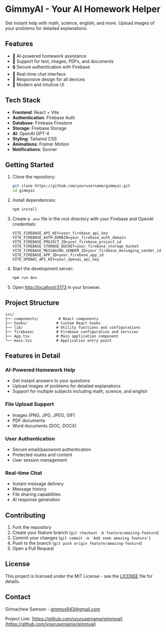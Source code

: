 # GimmyAI - Your AI Homework Helper

Get instant help with math, science, english, and more. Upload images of your problems for detailed explanations.

## Features

- 🤖 AI-powered homework assistance
- 📝 Support for text, images, PDFs, and documents
- 🔒 Secure authentication with Firebase
- 💬 Real-time chat interface
- 📱 Responsive design for all devices
- 🎨 Modern and intuitive UI

## Tech Stack

- **Frontend**: React + Vite
- **Authentication**: Firebase Auth
- **Database**: Firebase Firestore
- **Storage**: Firebase Storage
- **AI**: OpenAI GPT-4
- **Styling**: Tailwind CSS
- **Animations**: Framer Motion
- **Notifications**: Sonner

## Getting Started

1. Clone the repository:

   ```bash
   git clone https://github.com/yourusername/gimmyai.git
   cd gimmyai
   ```

2. Install dependencies:

   ```bash
   npm install
   ```

3. Create a `.env` file in the root directory with your Firebase and OpenAI credentials:

   ```env
   VITE_FIREBASE_API_KEY=your_firebase_api_key
   VITE_FIREBASE_AUTH_DOMAIN=your_firebase_auth_domain
   VITE_FIREBASE_PROJECT_ID=your_firebase_project_id
   VITE_FIREBASE_STORAGE_BUCKET=your_firebase_storage_bucket
   VITE_FIREBASE_MESSAGING_SENDER_ID=your_firebase_messaging_sender_id
   VITE_FIREBASE_APP_ID=your_firebase_app_id
   VITE_OPENAI_API_KEY=your_openai_api_key
   ```

4. Start the development server:

   ```bash
   npm run dev
   ```

5. Open [http://localhost:5173](http://localhost:5173) in your browser.

## Project Structure

```
src/
├── components/         # React components
├── hooks/             # Custom React hooks
├── lib/               # Utility functions and configurations
├── firebase/          # Firebase configuration and services
├── App.tsx            # Main application component
└── main.tsx           # Application entry point
```

## Features in Detail

### AI-Powered Homework Help

- Get instant answers to your questions
- Upload images of problems for detailed explanations
- Support for multiple subjects including math, science, and english

### File Upload Support

- Images (PNG, JPG, JPEG, GIF)
- PDF documents
- Word documents (DOC, DOCX)

### User Authentication

- Secure email/password authentication
- Protected routes and content
- User session management

### Real-time Chat

- Instant message delivery
- Message history
- File sharing capabilities
- AI response generation

## Contributing

1. Fork the repository
2. Create your feature branch (`git checkout -b feature/amazing-feature`)
3. Commit your changes (`git commit -m 'Add some amazing feature'`)
4. Push to the branch (`git push origin feature/amazing-feature`)
5. Open a Pull Request

## License

This project is licensed under the MIT License - see the [LICENSE](LICENSE) file for details.

## Contact

Girmachew Samson - [gimmys943@gmail.com](mailto:gimmys943@gmail.com)

Project Link: [https://github.com/yourusername/gimmyai](https://github.com/yourusername/gimmyai)
